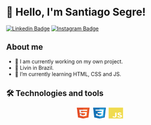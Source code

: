 
# 👋  Hello, I'm Santiago Segre!

[![Linkedin Badge](https://img.shields.io/badge/-LinkedIn-%230077B5?style=for-the-badge&logo=linkedin&logoColor=white=https://www.linkedin.com/in/santiago-segre-191407157)](https://www.linkedin.com/in/santiago-segre-191407157)
[![Instagram Badge](https://img.shields.io/badge/Instagram-E4405F?style=for-the-badge&logo=instagram&logoColor=white=https://www.instagram.com/santisegre/)](https://www.instagram.com/santisegre/)
 
## About me
  
- 🔭 I am currently working on my own project.
- 🌱 Livin in Brazil.
- 📖 I’m currently learning HTML, CSS and JS.

## 🛠  Technologies and tools

<p align="center">
  <img align="center" alt="icon-HTML" height="30" width="40" src="https://raw.githubusercontent.com/devicons/devicon/master/icons/html5/html5-original.svg">
  <img align="center" alt="icon-CSS" height="30" width="40" src="https://raw.githubusercontent.com/devicons/devicon/master/icons/css3/css3-original.svg">
  <img align="center" alt="icon-JS" height="30" width="40" src="https://raw.githubusercontent.com/devicons/devicon/master/icons/javascript/javascript-plain.svg">
</p>
